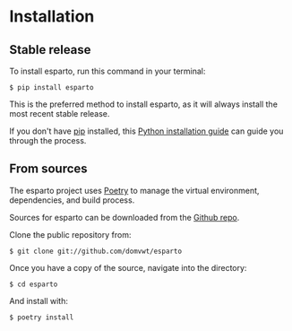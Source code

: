 Installation
============

Stable release
--------------

To install esparto, run this command in your terminal:

``` {.sourceCode .console}
$ pip install esparto
```

This is the preferred method to install esparto, as it will always
install the most recent stable release.

If you don't have [pip](https://pip.pypa.io) installed, this [Python
installation
guide](http://docs.python-guide.org/en/latest/starting/installation/)
can guide you through the process.

From sources
------------

The esparto project uses [Poetry](https://python-poetry.org/) to manage the virtual environment, dependencies, and build process.

Sources for esparto can be downloaded from the [Github
repo](https://github.com/domvwt/esparto).

Clone the public repository from:

``` {.sourceCode .console}
$ git clone git://github.com/domvwt/esparto
```

Once you have a copy of the source, navigate into the directory:

``` {.sourceCode .console}
$ cd esparto
```

And install with:

``` {.sourceCode .console}
$ poetry install
```



